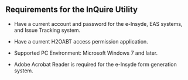 ## Requirements for the InQuire Utility

-   Have a current account and password for the e-Insyde, EAS systems,
    and Issue Tracking system.

-   Have a current H2OABT access permission application.

-   Supported PC Environment: Microsoft Windows 7 and later.

-   Adobe Acrobat Reader is required for the e-Insyde form generation
    system.


